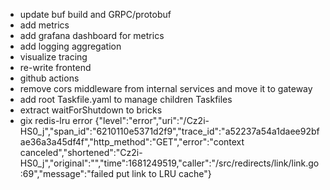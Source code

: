 - update buf build and GRPC/protobuf
- add metrics
- add grafana dashboard for metrics
- add logging aggregation
- visualize tracing
- re-write frontend
- github actions
- remove cors middleware from internal services and move it to gateway
- add root Taskfile.yaml to manage children Taskfiles
- extract waitForShutdown to bricks
- gix redis-lru error {"level":"error","uri":"/Cz2i-HS0_j","span_id":"6210110e5371d2f9","trace_id":"a52237a54a1daee92bfae36a3a45df4f","http_method":"GET","error":"context canceled","shortened":"Cz2i-HS0_j","original":"","time":1681249519,"caller":"/src/redirects/link/link.go:69","message":"failed put link to LRU cache"}

